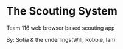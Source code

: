 The Scouting System
=================

Team 116 web browser based scouting app

By:
Sofia & the underlings(Will, Robbie, Ian)
